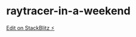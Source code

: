 # raytracer-in-a-weekend

[Edit on StackBlitz ⚡️](https://stackblitz.com/edit/raytracer-in-a-weekend)